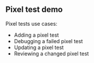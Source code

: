 ## Pixel test demo

Pixel tests use cases:

 - Adding a pixel test
 - Debugging a failed pixel test
 - Updating a pixel test
 - Reviewing a changed pixel test
